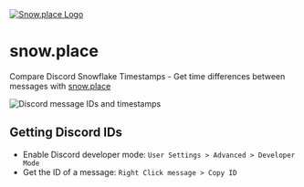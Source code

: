 <div>
    <a href="https://snow.place">
        <img src="https://raw.githubusercontent.com/smuke/snowplace/f45107a12355424c93136341a9fdb16463c3fa1c/src/assets/logo.svg" alt="Snow.place Logo"/>
    </a>
</div>

# snow.place

Compare Discord Snowflake Timestamps - Get time differences between messages with <a href="https://snow.place" target="_blank">snow.place</a>

![Discord message IDs and timestamps](https://github.com/user-attachments/assets/0ccd40ee-8bbe-4c17-a1b5-d3660508271c)


## Getting Discord IDs

-   Enable Discord developer mode:
    `User Settings > Advanced > Developer Mode`
-   Get the ID of a message:
    `Right Click message > Copy ID`
